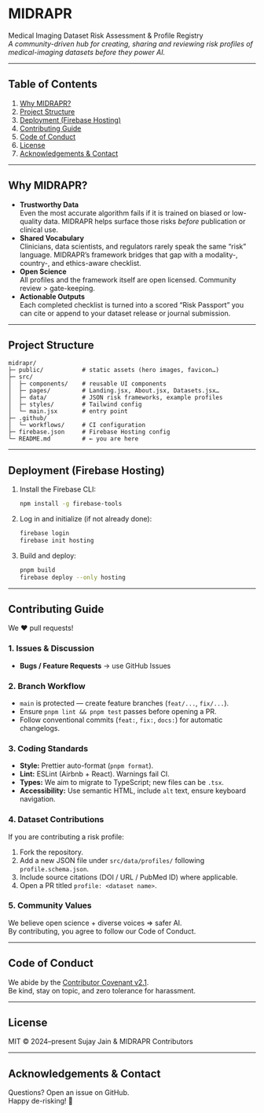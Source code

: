 # MIDRAPR

Medical Imaging Dataset Risk Assessment & Profile Registry  
*A community-driven hub for creating, sharing and reviewing risk profiles of medical-imaging datasets before they power AI.*

---

## Table of Contents

1. [Why MIDRAPR?](#why-midrapr)
2. [Project Structure](#project-structure)
3. [Deployment (Firebase Hosting)](#deployment-firebase-hosting)
4. [Contributing Guide](#contributing-guide)
5. [Code of Conduct](#code-of-conduct)
6. [License](#license)
7. [Acknowledgements & Contact](#acknowledgements--contact)

---

## Why MIDRAPR?

- **Trustworthy Data**  
  Even the most accurate algorithm fails if it is trained on biased or low-quality data. MIDRAPR helps surface those risks *before* publication or clinical use.
- **Shared Vocabulary**  
  Clinicians, data scientists, and regulators rarely speak the same “risk” language. MIDRAPR’s framework bridges that gap with a modality-, country-, and ethics-aware checklist.
- **Open Science**  
  All profiles and the framework itself are open licensed. Community review > gate-keeping.
- **Actionable Outputs**  
  Each completed checklist is turned into a scored “Risk Passport” you can cite or append to your dataset release or journal submission.

---

## Project Structure

```
midrapr/
├─ public/           # static assets (hero images, favicon…)
├─ src/
│  ├─ components/    # reusable UI components
│  ├─ pages/         # Landing.jsx, About.jsx, Datasets.jsx…
│  ├─ data/          # JSON risk frameworks, example profiles
│  ├─ styles/        # Tailwind config
│  └─ main.jsx       # entry point
├─ .github/
│  └─ workflows/     # CI configuration
├─ firebase.json     # Firebase Hosting config
└─ README.md         # ← you are here
```

---

## Deployment (Firebase Hosting)

1. Install the Firebase CLI:
   ```sh
   npm install -g firebase-tools
   ```
2. Log in and initialize (if not already done):
   ```sh
   firebase login
   firebase init hosting
   ```
3. Build and deploy:
   ```sh
   pnpm build
   firebase deploy --only hosting
   ```

---

## Contributing Guide

We ❤️ pull requests!

### 1. Issues & Discussion

- **Bugs / Feature Requests** → use GitHub Issues

### 2. Branch Workflow

- `main` is protected — create feature branches (`feat/...`, `fix/...`).
- Ensure `pnpm lint && pnpm test` passes before opening a PR.
- Follow conventional commits (`feat:`, `fix:`, `docs:`) for automatic changelogs.

### 3. Coding Standards

- **Style:** Prettier auto-format (`pnpm format`).
- **Lint:** ESLint (Airbnb + React). Warnings fail CI.
- **Types:** We aim to migrate to TypeScript; new files can be `.tsx`.
- **Accessibility:** Use semantic HTML, include `alt` text, ensure keyboard navigation.

### 4. Dataset Contributions

If you are contributing a risk profile:

1. Fork the repository.
2. Add a new JSON file under `src/data/profiles/` following `profile.schema.json`.
3. Include source citations (DOI / URL / PubMed ID) where applicable.
4. Open a PR titled `profile: <dataset name>`.

### 5. Community Values

We believe open science + diverse voices => safer AI.  
By contributing, you agree to follow our Code of Conduct.

---

## Code of Conduct

We abide by the [Contributor Covenant v2.1](https://www.contributor-covenant.org/version/2/1/code_of_conduct/).  
Be kind, stay on topic, and zero tolerance for harassment.

---

## License

MIT © 2024–present Sujay Jain & MIDRAPR Contributors

---

## Acknowledgements & Contact

Questions? Open an issue on GitHub.  
Happy de-risking! 🚀
